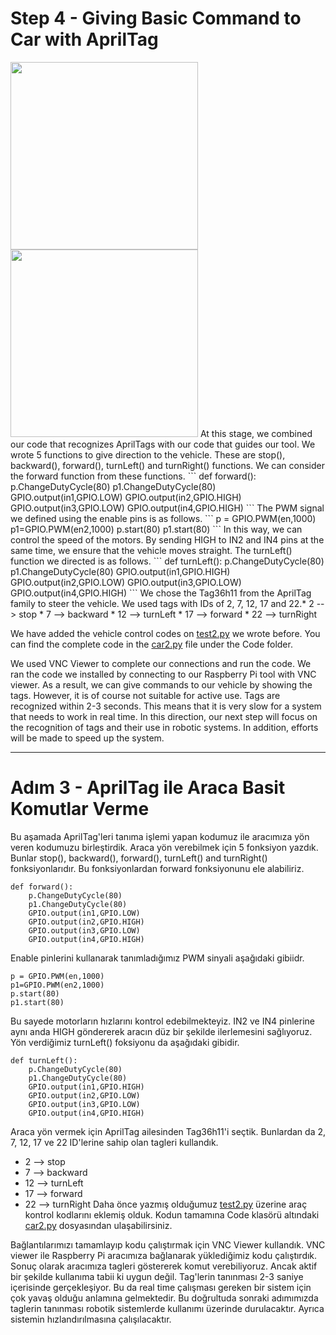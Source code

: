 # Step 4 - Giving Basic Command to Car with AprilTag
<img src="https://github.com/fux00/ApriltagExperiment/blob/main/Images/Img/11.jpeg" width="300" />
<img src="https://github.com/fux00/ApriltagExperiment/blob/main/Images/Img/22.jpeg" width="300" />
At this stage, we combined our code that recognizes AprilTags with our code that guides our tool. We wrote 5 functions to give direction to the vehicle. These are stop(), backward(), forward(), turnLeft() and turnRight() functions. We can consider the forward function from these functions.
```
def forward():
    p.ChangeDutyCycle(80)
    p1.ChangeDutyCycle(80)
    GPIO.output(in1,GPIO.LOW)
    GPIO.output(in2,GPIO.HIGH)
    GPIO.output(in3,GPIO.LOW)
    GPIO.output(in4,GPIO.HIGH)
```
The PWM signal we defined using the enable pins is as follows.
```
p = GPIO.PWM(en,1000)
p1=GPIO.PWM(en2,1000)
p.start(80)
p1.start(80)
```
In this way, we can control the speed of the motors. By sending HIGH to IN2 and IN4 pins at the same time, we ensure that the vehicle moves straight. The turnLeft() function we directed is as follows.
```
def turnLeft():
    p.ChangeDutyCycle(80)
    p1.ChangeDutyCycle(80)
    GPIO.output(in1,GPIO.HIGH)
    GPIO.output(in2,GPIO.LOW)
    GPIO.output(in3,GPIO.LOW)
    GPIO.output(in4,GPIO.HIGH)
```
We chose the Tag36h11 from the AprilTag family to steer the vehicle. We used tags with IDs of 2, 7, 12, 17 and 22.* 2 --> stop
* 7 --> backward
* 12 --> turnLeft
* 17 --> forward
* 22 --> turnRight

We have added the vehicle control codes on [test2.py](https://github.com/fux00/ApriltagExperiment/blob/main/Code/test2.py) we wrote before.
You can find the complete code in the [car2.py](https://github.com/fux00/ApriltagExperiment/blob/main/Code/car2.py) file under the Code folder.

We used VNC Viewer to complete our connections and run the code. We ran the code we installed by connecting to our Raspberry Pi tool with VNC viewer. As a result, we can give commands to our vehicle by showing the tags. However, it is of course not suitable for active use. Tags are recognized within 2-3 seconds. This means that it is very slow for a system that needs to work in real time. In this direction, our next step will focus on the recognition of tags and their use in robotic systems. In addition, efforts will be made to speed up the system.

------
# Adım 3 - AprilTag ile Araca Basit Komutlar Verme
Bu aşamada AprilTag'leri tanıma işlemi yapan kodumuz ile aracımıza yön veren kodumuzu birleştirdik. Araca yön verebilmek için 5 fonksiyon yazdık. Bunlar stop(), backward(), forward(), turnLeft() and turnRight() fonksiyonlarıdır. Bu fonksiyonlardan forward fonksiyonunu ele alabiliriz.
```
def forward():
    p.ChangeDutyCycle(80)
    p1.ChangeDutyCycle(80)
    GPIO.output(in1,GPIO.LOW)
    GPIO.output(in2,GPIO.HIGH)
    GPIO.output(in3,GPIO.LOW)
    GPIO.output(in4,GPIO.HIGH)
```
Enable pinlerini kullanarak tanımladığımız PWM sinyali aşağıdaki gibiidr.
```
p = GPIO.PWM(en,1000)
p1=GPIO.PWM(en2,1000)
p.start(80)
p1.start(80)
```
Bu sayede motorların hızlarını kontrol edebilmekteyiz. IN2 ve IN4 pinlerine aynı anda HIGH göndererek aracın düz bir şekilde ilerlemesini sağlıyoruz. Yön verdiğimiz turnLeft() foksiyonu da aşağıdaki gibidir.
```
def turnLeft():
    p.ChangeDutyCycle(80)
    p1.ChangeDutyCycle(80)
    GPIO.output(in1,GPIO.HIGH)
    GPIO.output(in2,GPIO.LOW)
    GPIO.output(in3,GPIO.LOW)
    GPIO.output(in4,GPIO.HIGH)
```
Araca yön vermek için AprilTag ailesinden Tag36h11'i seçtik. Bunlardan da 2, 7, 12, 17 ve 22 ID'lerine sahip olan tagleri kullandık.
* 2 --> stop
* 7 --> backward
* 12 --> turnLeft
* 17 --> forward
* 22 --> turnRight
Daha önce yazmış olduğumuz [test2.py](https://github.com/fux00/ApriltagExperiment/blob/main/Code/test2.py) üzerine araç kontrol kodlarını eklemiş olduk.
Kodun tamamına Code klasörü altındaki [car2.py](https://github.com/fux00/ApriltagExperiment/blob/main/Code/car2.py) dosyasından ulaşabilirsiniz. 

Bağlantılarımızı tamamlayıp kodu çalıştırmak için VNC Viewer kullandık. VNC viewer ile Raspberry Pi aracımıza bağlanarak yüklediğimiz kodu çalıştırdık. Sonuç olarak aracımıza tagleri göstererek komut verebiliyoruz. Ancak aktif bir şekilde kullanıma tabii ki uygun değil. Tag'lerin tanınması 2-3 saniye içerisinde gerçekleşiyor. Bu da real time çalışması gereken bir sistem için çok yavaş olduğu anlamına gelmektedir. Bu doğrultuda sonraki adımımızda taglerin tanınması robotik sistemlerde kullanımı üzerinde durulacaktır. Ayrıca sistemin hızlandırılmasına çalışılacaktır. 
